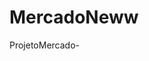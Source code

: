 # MercadoNeww
 ProjetoMercado-<a href="https://eduardosgg.github.io/MercadoNeww/Login/index.html"></a>

